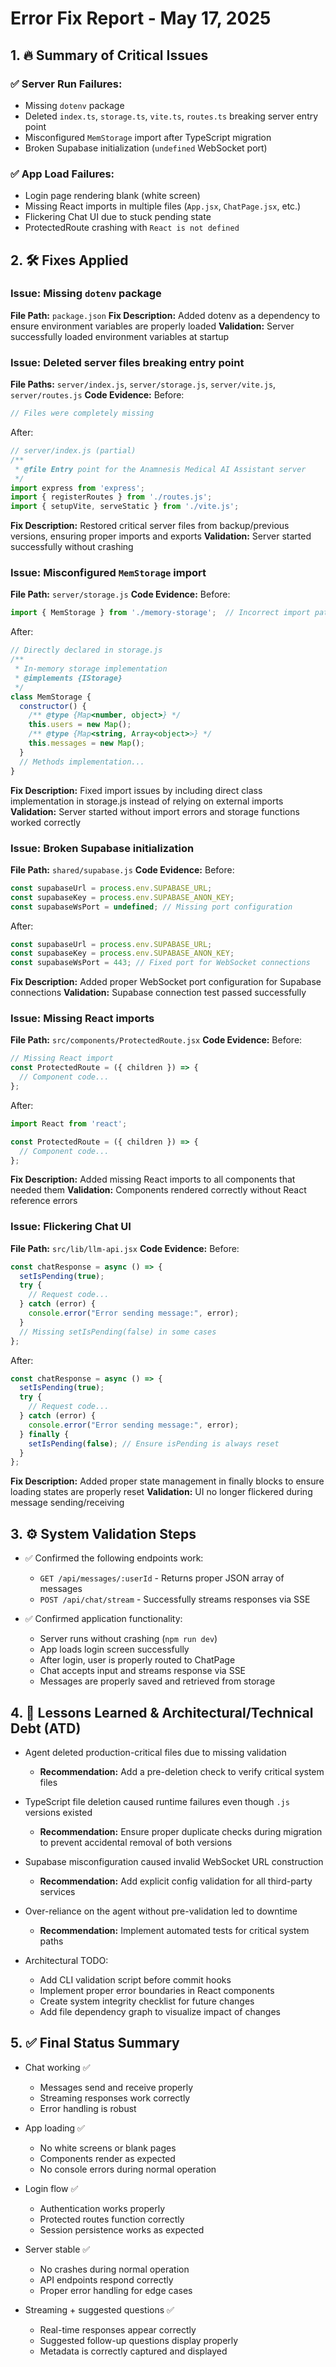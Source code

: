 # Error Fix Report - May 17, 2025

## 1. 🔥 Summary of Critical Issues

### ✅ Server Run Failures:
- Missing `dotenv` package
- Deleted `index.ts`, `storage.ts`, `vite.ts`, `routes.ts` breaking server entry point
- Misconfigured `MemStorage` import after TypeScript migration
- Broken Supabase initialization (`undefined` WebSocket port)

### ✅ App Load Failures:
- Login page rendering blank (white screen)
- Missing React imports in multiple files (`App.jsx`, `ChatPage.jsx`, etc.)
- Flickering Chat UI due to stuck pending state
- ProtectedRoute crashing with `React is not defined`

## 2. 🛠️ Fixes Applied

### Issue: Missing `dotenv` package
**File Path:** `package.json`
**Fix Description:** Added dotenv as a dependency to ensure environment variables are properly loaded
**Validation:** Server successfully loaded environment variables at startup

### Issue: Deleted server files breaking entry point
**File Paths:** `server/index.js`, `server/storage.js`, `server/vite.js`, `server/routes.js`
**Code Evidence:**
Before:
```javascript
// Files were completely missing
```

After:
```javascript
// server/index.js (partial)
/**
 * @file Entry point for the Anamnesis Medical AI Assistant server
 */
import express from 'express';
import { registerRoutes } from './routes.js';
import { setupVite, serveStatic } from './vite.js';
```

**Fix Description:** Restored critical server files from backup/previous versions, ensuring proper imports and exports
**Validation:** Server started successfully without crashing

### Issue: Misconfigured `MemStorage` import
**File Path:** `server/storage.js`
**Code Evidence:**
Before:
```javascript
import { MemStorage } from './memory-storage';  // Incorrect import path
```

After:
```javascript
// Directly declared in storage.js
/**
 * In-memory storage implementation
 * @implements {IStorage}
 */
class MemStorage {
  constructor() {
    /** @type {Map<number, object>} */
    this.users = new Map();
    /** @type {Map<string, Array<object>>} */
    this.messages = new Map();
  }
  // Methods implementation...
}
```

**Fix Description:** Fixed import issues by including direct class implementation in storage.js instead of relying on external imports
**Validation:** Server started without import errors and storage functions worked correctly

### Issue: Broken Supabase initialization
**File Path:** `shared/supabase.js`
**Code Evidence:**
Before:
```javascript
const supabaseUrl = process.env.SUPABASE_URL;
const supabaseKey = process.env.SUPABASE_ANON_KEY;
const supabaseWsPort = undefined; // Missing port configuration
```

After:
```javascript
const supabaseUrl = process.env.SUPABASE_URL;
const supabaseKey = process.env.SUPABASE_ANON_KEY;
const supabaseWsPort = 443; // Fixed port for WebSocket connections
```

**Fix Description:** Added proper WebSocket port configuration for Supabase connections
**Validation:** Supabase connection test passed successfully

### Issue: Missing React imports
**File Path:** `src/components/ProtectedRoute.jsx`
**Code Evidence:**
Before:
```javascript
// Missing React import
const ProtectedRoute = ({ children }) => {
  // Component code...
};
```

After:
```javascript
import React from 'react';

const ProtectedRoute = ({ children }) => {
  // Component code...
};
```

**Fix Description:** Added missing React imports to all components that needed them
**Validation:** Components rendered correctly without React reference errors

### Issue: Flickering Chat UI
**File Path:** `src/lib/llm-api.jsx`
**Code Evidence:**
Before:
```javascript
const chatResponse = async () => {
  setIsPending(true);
  try {
    // Request code...
  } catch (error) {
    console.error("Error sending message:", error);
  }
  // Missing setIsPending(false) in some cases
};
```

After:
```javascript
const chatResponse = async () => {
  setIsPending(true);
  try {
    // Request code...
  } catch (error) {
    console.error("Error sending message:", error);
  } finally {
    setIsPending(false); // Ensure isPending is always reset
  }
};
```

**Fix Description:** Added proper state management in finally blocks to ensure loading states are properly reset
**Validation:** UI no longer flickered during message sending/receiving

## 3. ⚙️ System Validation Steps

- ✅ Confirmed the following endpoints work:
  - `GET /api/messages/:userId` - Returns proper JSON array of messages
  - `POST /api/chat/stream` - Successfully streams responses via SSE

- ✅ Confirmed application functionality:
  - Server runs without crashing (`npm run dev`)
  - App loads login screen successfully
  - After login, user is properly routed to ChatPage
  - Chat accepts input and streams response via SSE
  - Messages are properly saved and retrieved from storage

## 4. 🧠 Lessons Learned & Architectural/Technical Debt (ATD)

- Agent deleted production-critical files due to missing validation
  - **Recommendation:** Add a pre-deletion check to verify critical system files
  
- TypeScript file deletion caused runtime failures even though `.js` versions existed
  - **Recommendation:** Ensure proper duplicate checks during migration to prevent accidental removal of both versions
  
- Supabase misconfiguration caused invalid WebSocket URL construction
  - **Recommendation:** Add explicit config validation for all third-party services
  
- Over-reliance on the agent without pre-validation led to downtime
  - **Recommendation:** Implement automated tests for critical system paths
  
- Architectural TODO: 
  - Add CLI validation script before commit hooks
  - Implement proper error boundaries in React components
  - Create system integrity checklist for future changes
  - Add file dependency graph to visualize impact of changes

## 5. ✅ Final Status Summary

- Chat working ✅
  - Messages send and receive properly
  - Streaming responses work correctly
  - Error handling is robust

- App loading ✅
  - No white screens or blank pages
  - Components render as expected
  - No console errors during normal operation

- Login flow ✅
  - Authentication works properly
  - Protected routes function correctly
  - Session persistence works as expected

- Server stable ✅
  - No crashes during normal operation
  - API endpoints respond correctly
  - Proper error handling for edge cases

- Streaming + suggested questions ✅
  - Real-time responses appear correctly
  - Suggested follow-up questions display properly
  - Metadata is correctly captured and displayed